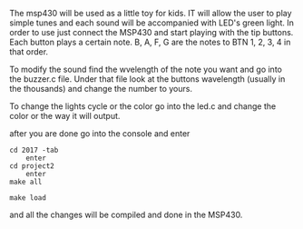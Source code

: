 The msp430 will be used as a little toy for kids. IT will allow the user to play simple tunes and each sound will be accompanied with LED's green light.
In order to use just connect the MSP430 and start playing with the tip buttons. Each button plays a certain note. B, A, F, G are the notes to BTN 1, 2, 3, 4 
in that order.

To modify the sound find the wvelength of the note you want and go into the buzzer.c file. Under that file look at the buttons wavelength (usually in the thousands) and change the number to yours. 

To change the lights cycle or the color go into the led.c and change the color or the way it will output.

after you are done go into the console and enter 
    
    cd 2017 -tab
        enter
    cd project2
        enter
    make all
    
    make load
    
and all the changes will be compiled and done in the MSP430.
